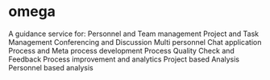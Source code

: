 # omega
A guidance service for:
	Personnel and Team management
	Project and Task Management
	Conferencing and Discussion
	Multi personnel Chat application
	Process and Meta process development
	Process Quality Check and Feedback
	Process improvement and analytics
	Project based Analysis
	Personnel based analysis
